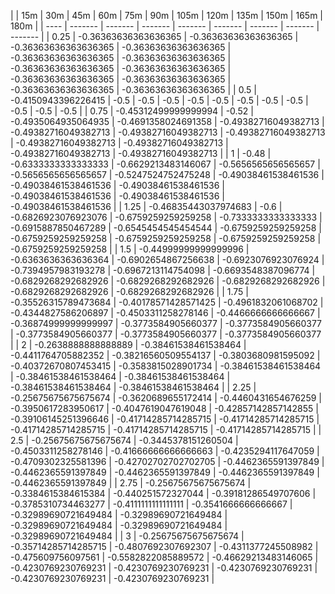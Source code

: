| | 15m | 30m | 45m | 60m | 75m | 90m | 105m | 120m | 135m | 150m | 165m | 180m | 
| ---- | ------- | ------- | ------- | ------- | ------- | ------- | ------- | ------- |
| 0.25 | -0.36363636363636365 | -0.36363636363636365 | -0.36363636363636365 | -0.36363636363636365 | -0.36363636363636365 | -0.36363636363636365 | -0.36363636363636365 | -0.36363636363636365 | -0.36363636363636365 | -0.36363636363636365 | -0.36363636363636365 | -0.36363636363636365 | 
| 0.5 | -0.4150943396226415 | -0.5 | -0.5 | -0.5 | -0.5 | -0.5 | -0.5 | -0.5 | -0.5 | -0.5 | -0.5 | -0.5 | 
| 0.75 | -0.45312499999999994 | -0.52 | -0.4935064935064935 | -0.4691358024691358 | -0.49382716049382713 | -0.49382716049382713 | -0.49382716049382713 | -0.49382716049382713 | -0.49382716049382713 | -0.49382716049382713 | -0.49382716049382713 | -0.49382716049382713 | 
| 1 | -0.48 | -0.6333333333333333 | -0.6629213483146067 | -0.5656565656565657 | -0.5656565656565657 | -0.5247524752475248 | -0.49038461538461536 | -0.49038461538461536 | -0.49038461538461536 | -0.49038461538461536 | -0.49038461538461536 | -0.49038461538461536 | 
| 1.25 | -0.46835443037974683 | -0.6 | -0.6826923076923076 | -0.6759259259259258 | -0.7333333333333333 | -0.6915887850467289 | -0.6545454545454544 | -0.6759259259259258 | -0.6759259259259258 | -0.6759259259259258 | -0.6759259259259258 | -0.6759259259259258 | 
| 1.5 | -0.44999999999999996 | -0.6363636363636364 | -0.6902654867256638 | -0.6923076923076924 | -0.7394957983193278 | -0.6967213114754098 | -0.6693548387096774 | -0.6829268292682926 | -0.6829268292682926 | -0.6829268292682926 | -0.6829268292682926 | -0.6829268292682926 | 
| 1.75 | -0.35526315789473684 | -0.40178571428571425 | -0.4961832061068702 | -0.4344827586206897 | -0.4503311258278146 | -0.4466666666666667 | -0.36874999999999997 | -0.3773584905660377 | -0.3773584905660377 | -0.3773584905660377 | -0.3773584905660377 | -0.3773584905660377 | 
| 2 | -0.2638888888888889 | -0.38461538461538464 | -0.4411764705882352 | -0.38216560509554137 | -0.3803680981595092 | -0.40372670807453415 | -0.3583815028901734 | -0.38461538461538464 | -0.38461538461538464 | -0.38461538461538464 | -0.38461538461538464 | -0.38461538461538464 | 
| 2.25 | -0.25675675675675674 | -0.3620689655172414 | -0.4460431654676259 | -0.3950617283950617 | -0.4047619047619048 | -0.42857142857142855 | -0.39106145251396646 | -0.41714285714285715 | -0.41714285714285715 | -0.41714285714285715 | -0.41714285714285715 | -0.41714285714285715 | 
| 2.5 | -0.25675675675675674 | -0.3445378151260504 | -0.4503311258278146 | -0.41666666666666663 | -0.4235294117647059 | -0.4709302325581396 | -0.42702702702702705 | -0.4462365591397849 | -0.4462365591397849 | -0.4462365591397849 | -0.4462365591397849 | -0.4462365591397849 | 
| 2.75 | -0.25675675675675674 | -0.3384615384615384 | -0.440251572327044 | -0.39181286549707606 | -0.3785310734463277 | -0.4111111111111111 | -0.3541666666666667 | -0.32989690721649484 | -0.32989690721649484 | -0.32989690721649484 | -0.32989690721649484 | -0.32989690721649484 | 
| 3 | -0.25675675675675674 | -0.35714285714285715 | -0.4807692307692307 | -0.4311377245508982 | -0.475609756097561 | -0.5582822085889572 | -0.46629213483146065 | -0.4230769230769231 | -0.4230769230769231 | -0.4230769230769231 | -0.4230769230769231 | -0.4230769230769231 | 
